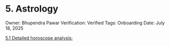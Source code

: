 # 5. Astrology

Owner: Bhupendra Pawar
Verification: Verified
Tags: Onboarding
Date: July 18, 2025

[5.1 Detailed horoscope analysis:](5%20Astrology%20234d71133cdf80f4bfbfef410d981c74/5%201%20Detailed%20horoscope%20analysis%20234d71133cdf8001b1eacadbe862da2d.md)